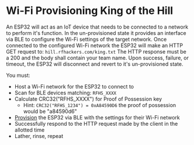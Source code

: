 # Wi-Fi Provisioning King of the Hill

An ESP32 will act as an IoT device that needs to be connected to a network to perform it's function.
In the un-provisioned state it provides an interface via BLE to configure the Wi-Fi settings of the target network.
Once connected to the configured Wi-Fi network the ESP32 will make an HTTP GET request to: `hill.rfhackers.com/king.txt`
The HTTP response must be a 200 and the body shall contain your team name.
Upon success, failure, or timeout, the ESP32 will disconnect and revert to it's un-provisioned state.

You must:
- Host a Wi-Fi network for the ESP32 to connect to
- Scan for BLE devices matching: `RFHS_XXXX`
- Calculate CRC32("RFHS_XXXX") for Proof of Possession key 
	- Hint: `CRC32("RFHS_1234") = 0xA84590D6` the proof of possession would be "a84590d6"
- [Provision](https://docs.espressif.com/projects/esp-idf/en/latest/esp32/api-reference/provisioning/wifi_provisioning.html) the ESP32 via BLE with the settings for their Wi-Fi network
- Successfully respond to the HTTP request made by the client in the allotted time
- Lather, rinse, repeat
